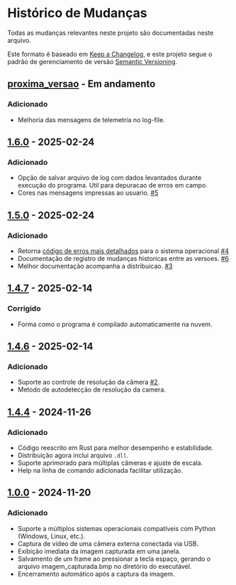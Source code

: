 # Histórico de Mudanças

Todas as mudanças relevantes neste projeto são documentadas neste arquivo.

Este formato é baseado em [Keep a Changelog](https://keepachangelog.com/pt-BR/1.1.0/),
e este projeto segue o padrão de gerenciamento de versão [Semantic Versioning](https://semver.org/lang/pt-BR/).

## [proxima_versao] - Em andamento

### Adicionado
- Melhoria das mensagens de telemetria no log-file.

[proxima_versao]: https://github.com/fvilante/video_frame_saver/compare/v1.6.0...head

## [1.6.0] - 2025-02-24

### Adicionado
- Opção de salvar arquivo de log com dados levantados durante execução do programa. Util para depuracao de erros em campo.
- Cores nas mensagens impressas ao usuario. [#5](https://github.com/fvilante/video_frame_saver/issues/5)

[1.6.0]: https://github.com/fvilante/video_frame_saver/compare/v1.5.0...v1.6.0


## [1.5.0] - 2025-02-24

### Adicionado

- Retorna [código de erros mais detalhados](https://github.com/fvilante/video_frame_saver/blob/main/docs/CODIGOS_DE_ERRO.txt) para o sistema operacional [#4](https://github.com/fvilante/video_frame_saver/issues/4)
- Documentação de registro de mudanças historicas entre as versoes. [#6](https://github.com/fvilante/video_frame_saver/issues/6)
- Melhor documentação acompanha a distribuicao. [#3](https://github.com/fvilante/video_frame_saver/issues/3)

[1.5.0]: https://github.com/fvilante/video_frame_saver/compare/v1.4.7...v1.5.0

## [1.4.7] - 2025-02-14

### Corrigido
- Forma como o programa é compilado automaticamente na nuvem.



## [1.4.6] - 2025-02-14

### Adicionado
- Suporte ao controle de resolução da câmera [#2](https://github.com/fvilante/video_frame_saver/issues/2).
- Metodo de autodetecção de resolução da camera.


## [1.4.4] - 2024-11-26

### Adicionado

- Código reescrito em Rust para melhor desempenho e estabilidade.
- Distribuição agora inclui arquivo `.dll`. 
- Suporte aprimorado para múltiplas câmeras e ajuste de escala.
- Help na linha de comando adicionada facilitar utilização.


## [1.0.0] - 2024-11-20

### Adicionado

- Suporte a múltiplos sistemas operacionais compatíveis com Python (Windows, Linux, etc.).
- Captura de vídeo de uma câmera externa conectada via USB.
- Exibição imediata da imagem capturada em uma janela.
- Salvamento de um frame ao pressionar a tecla espaço, gerando o arquivo imagem_capturada.bmp no diretório do executável.
- Encerramento automático após a captura da imagem.



[1.4.7]: https://github.com/fvilante/video_frame_saver/compare/v1.4.6...v1.4.7  
[1.4.6]: https://github.com/fvilante/video_frame_saver/compare/v1.4.4...v1.4.6  
[1.4.4]: https://github.com/fvilante/video_frame_saver/compare/v1.0.0...v1.4.4  
[1.4.4]: https://github.com/fvilante/video_frame_saver/compare/v1.0.0...v1.4.4 
[1.0.0]: https://github.com/fvilante/video_frame_saver/releases/tag/v0.0.1
